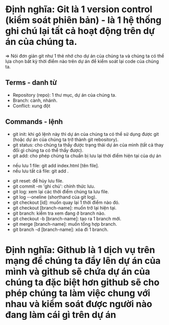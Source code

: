 # Định nghĩa: Git là 1 version control (kiểm soát phiên bản) - là 1 hệ thống ghi chú lại tất cả hoạt động trên dự án của chúng ta.

=> Nói đơn giản git như 1 thẻ nhớ cho dự án của chúng ta và chúng ta có thể lựa chọn bất kỳ thời điểm nào trên dự án để kiểm soát lại code của chúng ta.

## Terms - danh từ

- Repository (repo): 1 thư mục, dự án của chúng ta.
- Branch: cành, nhánh.
- Conflict: xung đột

## Commands - lệnh

- git init: khi gõ lệnh này thì dự án của chúng ta có thể sử dụng được git (hoặc dự án của chúng ta trở thành git rebository).
- git status: cho chúng ta thấy được trạng thái dự án của mình (tất cả thay đổi gì chúng ta có thể thấy được).
- git add: cho phép chúng ta chuẩn bị lưu lại thời điểm hiện tại của dự án

* nếu lưu 1 file: git add index.html [tên file].
* nếu lưu tất cả file: git add .

- git reset: để hủy lưu file.
- git commit -m 'ghi chú': chính thức lưu.
- git log: xem lại các thời điểm chúng ta lưu file.
- git log --oneline (shorthand của git log).
- git checkout [id]: muốn quay lại 1 thời điểm nào đó.
- git checkout [branch-name]: muốn trở lại hiện tại.
- git branch: kiểm tra xem đang ở branch nào.
- git checkout -b [branch-name]: tạo ra 1 branch mới.
- git merge [branch-name]: muốn tổng hợp branch.
- git branch -d [branch-name]: xóa đi 1 branch.

# Định nghĩa: Github là 1 dịch vụ trên mạng để chúng ta đẩy lên dự án của mình và github sẽ chứa dự án của chúng ta đặc biệt hơn github sẽ cho phép chúng ta làm việc chung với nhau và kiểm soát được người nào đang làm cái gì trên dự án
